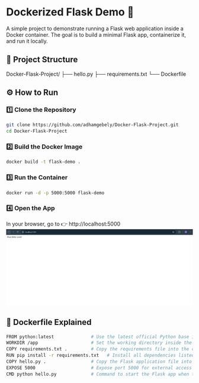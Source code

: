 # Dockerized Flask Demo 🐳

A simple project to demonstrate running a Flask web application inside a Docker container. The goal is to build a minimal Flask app, containerize it, and run it locally.

## 📂 Project Structure

Docker-Flask-Project/
 ├── hello.py
 ├── requirements.txt
 └── Dockerfile


## ⚙️ How to Run
### 1️⃣ Clone the Repository 
``` bash 
git clone https://github.com/adhamgebely/Docker-Flask-Project.git
cd Docker-Flask-Project
```
### 2️⃣ Build the Docker Image
``` bash
docker build -t flask-demo .
```
### 3️⃣ Run the Container
``` bash
docker run -d -p 5000:5000 flask-demo
```
### 4️⃣ Open the App 
In your browser, go to 👉 http://localhost:5000
![alt text](<Screenshot 2025-10-02 173909.png>)

## 🐳 Dockerfile Explained
``` bash
FROM python:latest              # Use the latest official Python base image
WORKDIR /app                    # Set the working directory inside the container
COPY requirements.txt .         # Copy the requirements file into the container
RUN pip install -r requirements.txt   # Install all dependencies listed in requirements.txt
COPY hello.py .                 # Copy the Flask application file into the container
EXPOSE 5000                     # Expose port 5000 for external access
CMD python hello.py             # Command to start the Flask app when the container runs
```